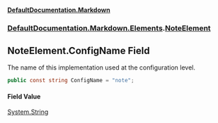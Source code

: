 #### [DefaultDocumentation\.Markdown](../../../../index.md 'index')
### [DefaultDocumentation\.Markdown\.Elements](../../../../index.md#DefaultDocumentation.Markdown.Elements 'DefaultDocumentation\.Markdown\.Elements').[NoteElement](index.md 'DefaultDocumentation\.Markdown\.Elements\.NoteElement')

## NoteElement\.ConfigName Field

The name of this implementation used at the configuration level\.

```csharp
public const string ConfigName = "note";
```

#### Field Value
[System\.String](https://docs.microsoft.com/en-us/dotnet/api/System.String 'System\.String')